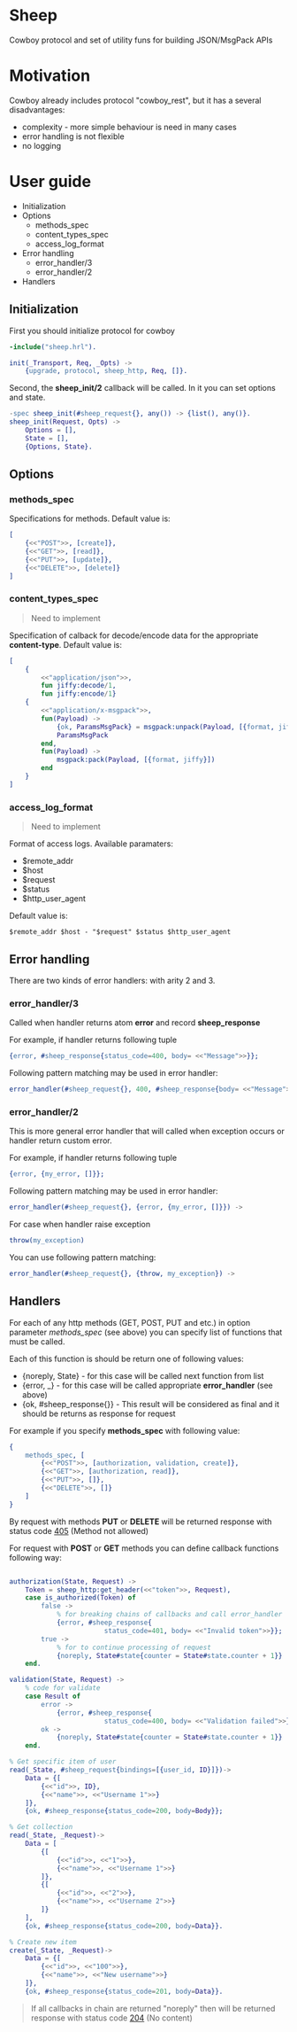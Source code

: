 # Sheep

Cowboy protocol and set of utility funs for building JSON/MsgPack APIs

# Motivation

Cowboy already includes protocol "cowboy_rest", but it has a several disadvantages:

* complexity - more simple behaviour is need in many cases
* error handling is not flexible
* no logging


# User guide

* Initialization
* Options
    * methods_spec
    * content_types_spec
    * access_log_format
* Error handling
    * error_handler/3
    * error_handler/2
* Handlers

## Initialization

First you should initialize protocol for cowboy

```erlang
-include("sheep.hrl").

init(_Transport, Req, _Opts) ->
    {upgrade, protocol, sheep_http, Req, []}.
```

Second, the **sheep_init/2** callback will be called. In it you can set options
and state.

```erlang
-spec sheep_init(#sheep_request{}, any()) -> {list(), any()}.
sheep_init(Request, Opts) ->
    Options = [],
    State = [],
    {Options, State}.
```

## Options

### methods_spec

Specifications for methods. Default value is:

```erlang
[
    {<<"POST">>, [create]},
    {<<"GET">>, [read]},
    {<<"PUT">>, [update]},
    {<<"DELETE">>, [delete]}
]
```

### content_types_spec

> Need to implement

Specification of calback for decode/encode data for the appropriate
**content-type**. Default value is:

```erlang
[
    {
        <<"application/json">>,
        fun jiffy:decode/1,
        fun jiffy:encode/1}
    {
        <<"application/x-msgpack">>,
        fun(Payload) ->
            {ok, ParamsMsgPack} = msgpack:unpack(Payload, [{format, jiffy}]),
            ParamsMsgPack
        end,
        fun(Payload) ->
            msgpack:pack(Payload, [{format, jiffy}])
        end
    }
]
```

### access_log_format

> Need to implement

Format of access logs. Available paramaters:

* $remote_addr
* $host
* $request
* $status
* $http_user_agent

Default value is:

```
$remote_addr $host - "$request" $status $http_user_agent
```

## Error handling

There are two kinds of error handlers: with arity 2 and 3.


### error_handler/3

Called when handler returns atom **error** and record **sheep_response**


For example, if handler returns following tuple

```erlang
{error, #sheep_response{status_code=400, body= <<"Message">>}};
```

Following pattern matching may be used in error handler:

```erlang
error_handler(#sheep_request{}, 400, #sheep_response{body= <<"Message">>}) ->
```


### error_handler/2

This is more general error handler that will called when exception occurs or 
handler return custom error.

For example, if handler returns following tuple

```erlang
{error, {my_error, []}};
```

Following pattern matching may be used in error handler:

```erlang
error_handler(#sheep_request{}, {error, {my_error, []}}) ->
```

For case when handler raise exception

```erlang
throw(my_exception)
```

You can use following pattern matching:

```erlang
error_handler(#sheep_request{}, {throw, my_exception}) ->
```

## Handlers

For each of any http methods (GET, POST, PUT and etc.) in option parameter *methods_spec* (see above)
you can specify list of functions that must be called. 

Each of this function is should be return one of following values:

* {noreply, State} - for this case will be called next function from list
* {error, _} - for this case will be called appropriate **error_handler** (see above)
* {ok, #sheep_response{}} - This result will be considered as final and it should be returns as response for request

For example if you specify **methods_spec** with following value:

```erlang
{
    methods_spec, [
        {<<"POST">>, [authorization, validation, create]},
        {<<"GET">>, [authorization, read]},
        {<<"PUT">>, []},
        {<<"DELETE">>, []}
    ]
}
```

By request with methods **PUT** or **DELETE** will be returned response with status
code [405](http://httpstatus.es/405) (Method not allowed)

For request with **POST** or **GET** methods you can define callback functions
following way:

```erlang

authorization(State, Request) ->
    Token = sheep_http:get_header(<<"token">>, Request),
    case is_authorized(Token) of
        false ->
            % for breaking chains of callbacks and call error_handler
            {error, #sheep_response{
                        status_code=401, body= <<"Invalid token">>}};
        true ->
            % for to continue processing of request
            {noreply, State#state{counter = State#state.counter + 1}}
    end.

validation(State, Request) ->
    % code for validate
    case Result of
        error ->
            {error, #sheep_response{
                        status_code=400, body= <<"Validation failed">>}};
        ok ->
            {noreply, State#state{counter = State#state.counter + 1}}
    end.

% Get specific item of user
read(_State, #sheep_request{bindings=[{user_id, ID}]})->
    Data = {[
        {<<"id">>, ID},
        {<<"name">>, <<"Username 1">>}
    ]},
    {ok, #sheep_response{status_code=200, body=Body}};

% Get collection
read(_State, _Request)->
    Data = [
        {[
            {<<"id">>, <<"1">>},
            {<<"name">>, <<"Username 1">>}
        ]},
        {[
            {<<"id">>, <<"2">>},
            {<<"name">>, <<"Username 2">>}
        ]}
    ],
    {ok, #sheep_response{status_code=200, body=Data}}.

% Create new item
create(_State, _Request)->
    Data = {[
        {<<"id">>, <<"100">>},
        {<<"name">>, <<"New username">>}
    ]},
    {ok, #sheep_response{status_code=201, body=Data}}.
```

> If all callbacks in chain are returned "noreply" then will be returned
> response with status code [204](http://httpstatus.es/204) (No content)

